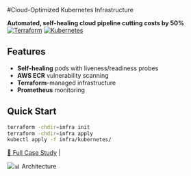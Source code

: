 #Cloud-Optimized Kubernetes Infrastructure

**Automated, self-healing cloud pipeline cutting costs by 50%**  
[![Terraform](https://img.shields.io/badge/Terraform-7B42BC?logo=terraform)](https://www.terraform.io/)
[![Kubernetes](https://img.shields.io/badge/Kubernetes-326CE5?logo=kubernetes)](https://kubernetes.io/)

##  Features
- **Self-healing** pods with liveness/readiness probes
- **AWS ECR** vulnerability scanning
- **Terraform**-managed infrastructure
- **Prometheus** monitoring

##  Quick Start
```bash
terraform -chdir=infra init
terraform -chdir=infra apply
kubectl apply -f infra/kubernetes/
```

[📖 Full Case Study](docs/CASE_STUDY.md) | 

![📊 Architecture](https://github.com/user-attachments/assets/cadcb937-4313-4d92-88ab-7f0576205ede)
